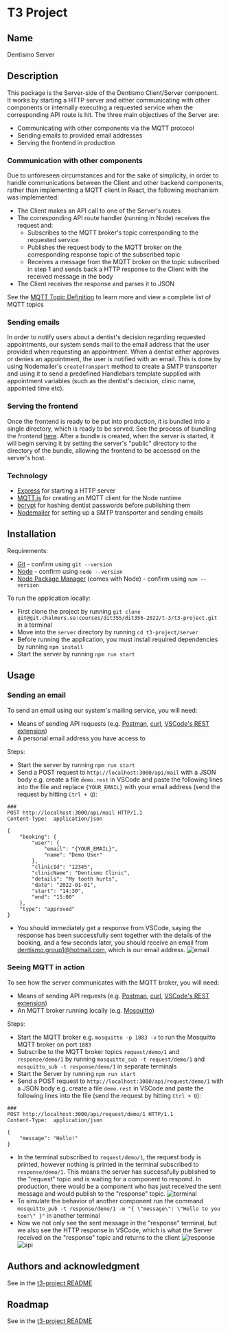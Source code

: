 # T3 Project

## Name

Dentismo Server

## Description

This package is the Server-side of the Dentismo Client/Server component. It works by starting a HTTP server and either communicating with other components or internally executing a requested service when the corresponding API route is hit. The three main objectives of the Server are:

- Communicating with other components via the MQTT protocol
- Sending emails to provided email addresses
- Serving the frontend in production

### Communication with other components

Due to unforeseen circumstances and for the sake of simplicity, in order to handle communications between the Client and other backend components, rather than implementing a MQTT client in React, the following mechanism was implemented:

- The Client makes an API call to one of the Server's routes
- The corresponding API route handler (running in Node) receives the request and:
  - Subscribes to the MQTT broker's topic corresponding to the requested service
  - Publishes the request body to the MQTT broker on the corresponding response topic of the subscribed topic
  - Receives a message from the MQTT broker on the topic subscribed in step 1 and sends back a HTTP response to the Client with the received message in the body
- The Client receives the response and parses it to JSON

See the [MQTT Topic Definition](https://git.chalmers.se/courses/dit355/dit356-2022/t-3/documentation/-/blob/main/MQTT.md) to learn more and view a complete list of MQTT topics

### Sending emails

In order to notify users about a dentist's decision regarding requested appointments, our system sends mail to the email address that the user provided when requesting an appointment. When a dentist either approves or denies an appointment, the user is notified with an email. This is done by using Nodemailer's `createTransport` method to create a SMTP transporter and using it to send a predefined Handlebars template supplied with appointment variables (such as the dentist's decision, clinic name, appointed time etc).

### Serving the frontend

Once the frontend is ready to be put into production, it is bundled into a single directory, which is ready to be served. See the process of bundling the frontend [here](https://git.chalmers.se/courses/dit355/dit356-2022/t-3/t3-project/-/tree/main/client#user-content-installation).
After a bundle is created, when the server is started, it will begin serving it by setting the server's "public" directory to the directory of the bundle, allowing the frontend to be accessed on the server's host.

### Technology

- [Express](https://expressjs.com/) for starting a HTTP server
- [MQTT.js](https://github.com/mqttjs/MQTT.js) for creating an MQTT client for the Node runtime
- [bcrypt](https://www.npmjs.com/package/bcrypt) for hashing dentist passwords before publishing them
- [Nodemailer](https://nodemailer.com/about/) for setting up a SMTP transporter and sending emails

## Installation

Requirements:

- [Git](https://git-scm.com/book/en/v2/Getting-Started-The-Command-Line) - confirm using `git --version`
- [Node](https://nodejs.org/en/) - confirm using `node --version`
- [Node Package Manager](https://www.npmjs.com/) (comes with Node) - confirm using `npm --version`

To run the application locally:

- First clone the project by running `git clone git@git.chalmers.se:courses/dit355/dit356-2022/t-3/t3-project.git` in a terminal
- Move into the `server` directory by running `cd t3-project/server`
- Before running the application, you must install required dependencies by running `npm install`
- Start the server by running `npm run start`

## Usage

### Sending an email

To send an email using our system's mailing service, you will need:

- Means of sending API requests (e.g. [Postman](https://www.postman.com/), [curl](https://curl.se/docs/httpscripting.html), [VSCode's REST extension](https://marketplace.visualstudio.com/items?itemName=humao.rest-client))
- A personal email address you have access to

Steps:

- Start the server by running `npm run start`
- Send a POST request to `http://localhost:3000/api/mail` with a JSON body e.g. create a file `demo.rest` in VSCode and paste the following lines into the file and replace `{YOUR_EMAIL}` with your email address (send the request by hitting `Ctrl + Q`):

```
###
POST http://localhost:3000/api/mail HTTP/1.1
Content-Type:  application/json

{
	"booking": {
		"user": {
			"email": "{YOUR_EMAIL}",
			"name": "Demo User"
		},
		"clinicId": "12345",
		"clinicName": "Dentismo Clinic",
		"details": "My tooth hurts",
		"date": "2022-01-01",
		"start": "14:30",
		"end": "15:00"
	},
	"type": "approved"
}
```

- You should immediately get a response from VSCode, saying the response has been successfully sent together with the details of the booking, and a few seconds later, you should receive an email from dentismo.group1@hotmail.com, which is our email address.
  ![email](https://i.imgur.com/cf4919J.png)

### Seeing MQTT in action

To see how the server communicates with the MQTT broker, you will need:

- Means of sending API requests (e.g. [Postman](https://www.postman.com/), [curl](https://curl.se/docs/httpscripting.html), [VSCode's REST extension](https://marketplace.visualstudio.com/items?itemName=humao.rest-client))
- An MQTT broker running locally (e.g. [Mosquitto](https://mosquitto.org/))

Steps:

- Start the MQTT broker e.g. `mosquitto -p 1883 -v` to run the Mosquitto MQTT broker on port `1883`
- Subscribe to the MQTT broker topics `request/demo/1` and `response/demo/1` by running `mosquitto_sub -t request/demo/1` and `mosquitto_sub -t response/demo/1` in separate terminals
- Start the Server by running `npm run start`
- Send a POST request to `http://localhost:3000/api/request/demo/1` with a JSON body e.g. create a file `demo.rest` in VSCode and paste the following lines into the file (send the request by hitting `Ctrl + Q`):

```
###
POST http://localhost:3000/api/request/demo/1 HTTP/1.1
Content-Type:  application/json

{
	"message": "Hello!"
}
```

- In the terminal subscribed to `request/demo/1`, the request body is printed, however nothing is printed in the terminal subscribed to `response/demo/1`. This means the server has successfully published to the "request" topic and is waiting for a component to respond. In production, there would be a component who has just received the sent message and would publish to the "response" topic.
  ![terminal](https://i.imgur.com/7XZcUhI.png)
- To simulate the behavior of another component run the command `mosquitto_pub -t response/demo/1 -m "{ \"message\": \"Hello to you too!\" }"` in another terminal
- Now we not only see the sent message in the "response" terminal, but we also see the HTTP response in VSCode, which is what the Server received on the "response" topic and returns to the client
  ![response](https://i.imgur.com/pUU3n8S.png)![api](https://i.imgur.com/PZ0rnb9.png)

## Authors and acknowledgment

See in the [t3-project README](https://git.chalmers.se/courses/dit355/dit356-2022/t-3/t3-project/-/tree/main#user-content-authors-and-acknowledgment)

## Roadmap

See in the [t3-project README](https://git.chalmers.se/courses/dit355/dit356-2022/t-3/t3-project/-/tree/main#user-content-roadmap)
